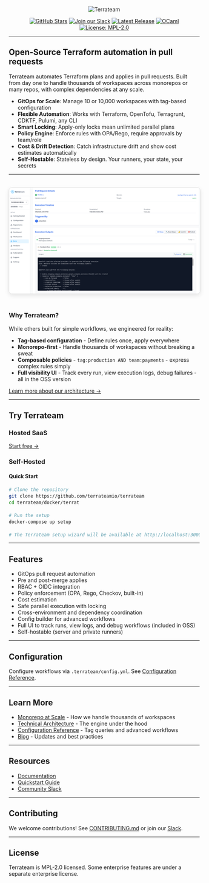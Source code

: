 <p align="center">
  <picture>
    <source media="(prefers-color-scheme: dark)" srcset="https://raw.githubusercontent.com/terrateamio/brand-artifacts/fa9cb8e10b09478065fc2566e486d4c65d1eb912/logos/wordmark/blue%3Awhite/terrateam_wordmark_blue-white.svg">
    <img alt="Terrateam" src="https://raw.githubusercontent.com/terrateamio/brand-artifacts/fa9cb8e10b09478065fc2566e486d4c65d1eb912/logos/wordmark/blue%3Adark%20blue/terrateam_wordmark_blue-dark%20blue.svg" width="400">
  </picture>
</p>
<p align="center">
  <a href="https://github.com/terrateamio/terrateam/stargazers"><img alt="GitHub Stars" src="https://img.shields.io/github/stars/terrateamio/terrateam"></a>
  <a href="https://terrateam.io/slack"><img alt="Join our Slack" src="https://img.shields.io/badge/slack-join%20chat-blue"></a>
  <a href="https://github.com/terrateamio/mono/releases"><img alt="Latest Release" src="https://img.shields.io/github/v/release/terrateamio/mono?color=%239F50DA"></a>
  <a href="https://ocaml.org"><img alt="OCaml" src="https://img.shields.io/badge/OCaml-EC6813?logo=ocaml&logoColor=fff"></a>
  <a href="https://opensource.org/licenses/MPL-2.0"><img alt="License: MPL-2.0" src="https://img.shields.io/badge/License-MPL--2.0-blue.svg"></a>
</p>

---

## Open-Source Terraform automation in pull requests

Terrateam automates Terraform plans and applies in pull requests. Built from day one to handle thousands of workspaces across monorepos or many repos, with complex dependencies at any scale.

* **GitOps for Scale**: Manage 10 or 10,000 workspaces with tag-based configuration
* **Flexible Automation**: Works with Terraform, OpenTofu, Terragrunt, CDKTF, Pulumi, any CLI
* **Smart Locking**: Apply-only locks mean unlimited parallel plans
* **Policy Engine**: Enforce rules with OPA/Rego, require approvals by team/role
* **Cost & Drift Detection**: Catch infrastructure drift and show cost estimates automatically
* **Self-Hostable**: Stateless by design. Your runners, your state, your secrets

---

<div align="center">
  <img
    src="assets/terrateam-ui.png"
    alt="Terrateam UI - Run Dashboard"
    width="800"
    loading="lazy"
    style="border-radius:8px; border:1px solid #ddd; box-shadow: 0 4px 12px rgba(0,0,0,0.1); margin: 20px 0;"
  >
</div>

### Why Terrateam?

While others built for simple workflows, we engineered for reality:
- **Tag-based configuration** - Define rules once, apply everywhere
- **Monorepo-first** - Handle thousands of workspaces without breaking a sweat
- **Composable policies** - `tag:production AND team:payments` - express complex rules simply
- **Full visibility UI** - Track every run, view execution logs, debug failures - all in the OSS version

[Learn more about our architecture →](https://terrateam.io/monorepo-at-scale)

---

## Try Terrateam

### Hosted SaaS

[Start free →](https://terrateam.io)

### Self-Hosted

#### Quick Start

```bash
# Clone the repository
git clone https://github.com/terrateamio/terrateam
cd terrateam/docker/terrat

# Run the setup
docker-compose up setup

# The Terrateam setup wizard will be available at http://localhost:3000
```
---

## Features

* GitOps pull request automation
* Pre and post-merge applies
* RBAC + OIDC integration
* Policy enforcement (OPA, Rego, Checkov, built-in)
* Cost estimation
* Safe parallel execution with locking
* Cross-environment and dependency coordination
* Config builder for advanced workflows
* Full UI to track runs, view logs, and debug workflows (included in OSS)
* Self-hostable (server and private runners)

---

## Configuration

Configure workflows via `.terrateam/config.yml`. See [Configuration Reference](https://docs.terrateam.io/configuration-reference).

---

## Learn More

* [Monorepo at Scale](https://terrateam.io/monorepo-at-scale) - How we handle thousands of workspaces
* [Technical Architecture](https://terrateam.io/technical-architecture) - The engine under the hood  
* [Configuration Reference](https://docs.terrateam.io/configuration-reference) - Tag queries and advanced workflows
* [Blog](https://terrateam.io/blog) - Updates and best practices

---

## Resources

* [Documentation](https://docs.terrateam.io)
* [Quickstart Guide](https://docs.terrateam.io/getting-started/quickstart-guide)
* [Community Slack](https://terrateam.io/slack)

---

## Contributing

We welcome contributions! See [CONTRIBUTING.md](CONTRIBUTING.md) or join our [Slack](https://terrateam.io/slack).

---

## License

Terrateam is MPL-2.0 licensed. Some enterprise features are under a separate enterprise license.

